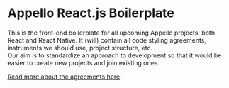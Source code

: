 # Appello React.js Boilerplate

This is the front-end boilerplate for all upcoming Appello projects, both React and React Native. It (will) contain all code styling agreements, instruments we should use, project structure, etc.  
Our aim is to standardize an approach to development so that it would be easier to create new projects and join existing ones.

[Read more about the agreements here](https://gitlab.com/appello/internal/wiki/blob/master/wiki/code/react.md)
